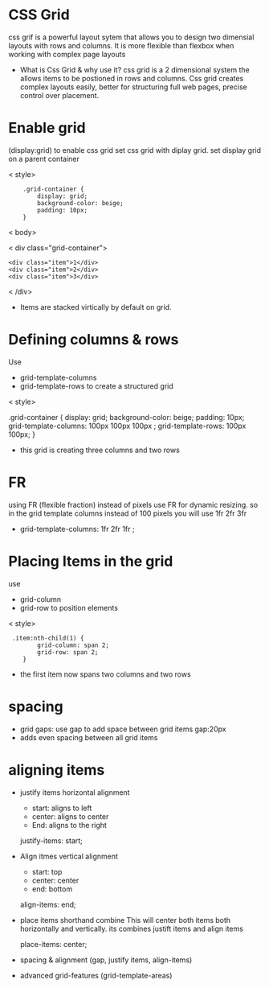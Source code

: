 # CSS Grid
css grif is a powerful layout sytem that allows you to design two dimensial layouts with rows and columns. It is more flexible than flexbox when working with complex page layouts 


- What is Css Grid & why use it?
css grid is a 2 dimensional system the allows items to be postioned in rows and columns. Css grid creates complex layouts easily, better for structuring full web pages, precise control over placement.

# Enable grid  
(display:grid)
to enable css grid set css grid with diplay grid. set display grid on a parent container 

 < style>

        .grid-container {
            display: grid;
            background-color: beige;
            padding: 10px;
        }

< body>      

   < div class="grid-container">

    <div class="item">1</div>
    <div class="item">2</div>
    <div class="item">3</div>

   < /div>  

- Items are stacked virtically by default on grid.

# Defining columns & rows 
Use
- grid-template-columns 
- grid-template-rows 
to create a structured grid 

< style>

 .grid-container {
            display: grid;
            background-color: beige;
            padding: 10px;
            grid-template-columns: 100px 100px 100px ;
            grid-template-rows: 100px 100px;
        }

 - this grid is creating three columns and two rows  

 # FR 
 using FR (flexible fraction) instead of pixels use FR for dynamic resizing. so in the grid template columns instead of 100 pixels 
 you will use 1fr 2fr 3fr 

 - grid-template-columns: 1fr 2fr 1fr ;

# Placing Items in the grid 
use
- grid-column 
- grid-row 
to position elements

< style>

     .item:nth-child(1) {
            grid-column: span 2;
            grid-row: span 2;
        }

- the first item now spans two columns and two rows

# spacing 
- grid gaps: use gap to add space between grid items
gap:20px
- adds even spacing between all grid items 

# aligning items

- justify items horizontal alignment 
    - start: aligns to left
    - center: aligns to center 
    - End: aligns to the right

    justify-items: start;

- Align itmes vertical alignment
    - start: top
    - center: center
    - end: bottom

     align-items: end;

- place items shorthand combine
This will center both items both horizontally and vertically. its combines justift items and align items 

     place-items: center;
 







- spacing & alignment (gap, justify items, align-items)
- advanced grid-features (grid-template-areas)

